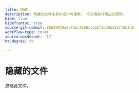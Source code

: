 ```yaml
---
title: 隐藏
description: 隐藏的文件未发布或不可搜索。 今天晚些时候应该删除。
hide: true
hidefromtoc: true
source-git-commit: 80d40840aecf1bc2506ccbb5f1cb9a32e74d5fd5
workflow-type: tm+mt
source-wordcount: '17'
ht-degree: 5%

---
```


# 隐藏的文件

忽略此文件。
